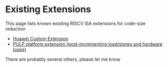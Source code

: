 Existing Extensions
===================

This page lists known existing RISCV ISA extensions for code-size reduction

- [Huawei Custom Extension](https://github.com/riscv/riscv-code-size-reduction/blob/master/existing_extensions/Huawei%20Custom%20Extension/README.md)
- [PULP platform extension (post-incrementing load/stores and hardware loops)](https://pulp-platform.org/docs/ri5cy_user_manual.pdf)

There are probably several others, please let me know

